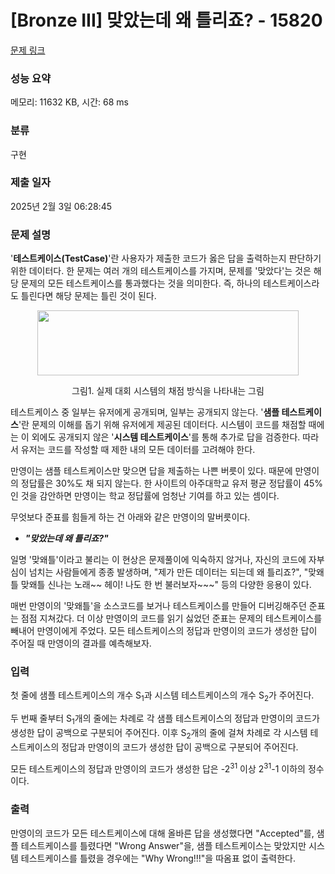 # [Bronze III] 맞았는데 왜 틀리죠? - 15820 

[문제 링크](https://www.acmicpc.net/problem/15820) 

### 성능 요약

메모리: 11632 KB, 시간: 68 ms

### 분류

구현

### 제출 일자

2025년 2월 3일 06:28:45

### 문제 설명

<p>'<strong>테스트케이스(TestCase)</strong>'란 사용자가 제출한 코드가 옳은 답을 출력하는지 판단하기 위한 데이터다. 한 문제는 여러 개의 테스트케이스를 가지며, 문제를 '맞았다'는 것은 해당 문제의 모든 테스트케이스를 통과했다는 것을 의미한다. 즉, 하나의 테스트케이스라도 틀린다면 해당 문제는 틀린 것이 된다.</p>

<p style="text-align: center;"><img alt="" src="https://onlinejudgeimages.s3-ap-northeast-1.amazonaws.com/problem/15820/1.png" style="width: 418px; height: 104px;"></p>

<p style="text-align: center;">그림1. 실제 대회 시스템의 채점 방식을 나타내는 그림</p>

<p>테스트케이스 중 일부는 유저에게 공개되며, 일부는 공개되지 않는다. '<strong>샘플 테스트케이스</strong>'란 문제의 이해를 돕기 위해 유저에게 제공된 데이터다. 시스템이 코드를 채점할 때에는 이 외에도 공개되지 않은 '<strong>시스템 테스트케이스</strong>'를 통해 추가로 답을 검증한다. 따라서 유저는 코드를 작성할 때 제한 내의 모든 데이터를 고려해야 한다.</p>

<p>만영이는 샘플 테스트케이스만 맞으면 답을 제출하는 나쁜 버릇이 있다. 때문에 만영이의 정답률은 30%도 채 되지 않는다. 한 사이트의 아주대학교 유저 평균 정답률이 45%인 것을 감안하면 만영이는 학교 정답률에 엄청난 기여를 하고 있는 셈이다. </p>

<p>무엇보다 준표를 힘들게 하는 건 아래와 같은 만영이의 말버릇이다.</p>

<ul>
	<li><em><strong>"맞았는데 왜 틀리죠?"</strong></em></li>
</ul>

<p>일명 '맞왜틀'이라고 불리는 이 현상은 문제풀이에 익숙하지 않거나, 자신의 코드에 자부심이 넘치는 사람들에게 종종 발생하며, "제가 만든 데이터는 되는데 왜 틀리죠?", "맞왜틀 맞왜틀 신나는 노래~~ 헤이! 나도 한 번 불러보자~~~" 등의 다양한 응용이 있다.</p>

<p>매번 만영이의 '맞왜틀'을 소스코드를 보거나 테스트케이스를 만들어 디버깅해주던 준표는 점점 지쳐갔다. 더 이상 만영이의 코드를 읽기 싫었던 준표는 문제의 테스트케이스를 빼내어 만영이에게 주었다. 모든 테스트케이스의 정답과 만영이의 코드가 생성한 답이 주어질 때 만영이의 결과를 예측해보자.</p>

### 입력 

 <p>첫 줄에 샘플 테스트케이스의 개수 S<sub>1</sub>과 시스템 테스트케이스의 개수 S<sub>2</sub>가 주어진다. </p>

<p>두 번째 줄부터 S<sub>1</sub>개의 줄에는 차례로 각 샘플 테스트케이스의 정답과 만영이의 코드가 생성한 답이 공백으로 구분되어 주어진다. 이후 S<sub>2</sub>개의 줄에 걸쳐 차례로 각 시스템 테스트케이스의 정답과 만영이의 코드가 생성한 답이 공백으로 구분되어 주어진다.</p>

<p>모든 테스트케이스의 정답과 만영이의 코드가 생성한 답은 -2<sup>31</sup> 이상 2<sup>31</sup>-1 이하의 정수이다.</p>

### 출력 

 <p>만영이의 코드가 모든 테스트케이스에 대해 올바른 답을 생성했다면 "Accepted"를, 샘플 테스트케이스를 틀렸다면 "Wrong Answer"을, 샘플 테스트케이스는 맞았지만 시스템 테스트케이스를 틀렸을 경우에는 "Why Wrong!!!"을 따옴표 없이 출력한다.</p>

